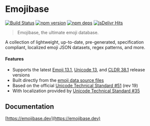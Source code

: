 # Emojibase

[![Build Status](https://github.com/milesj/emojibase/workflows/Build/badge.svg)](https://github.com/milesj/emojibase/actions?query=branch%3Amaster)
[![npm version](https://badge.fury.io/js/emojibase.svg)](https://www.npmjs.com/package/emojibase)
[![npm deps](https://david-dm.org/milesj/emojibase.svg?path=packages/core)](https://www.npmjs.com/package/emojibase)
[![jsDelivr Hits](https://data.jsdelivr.com/v1/package/npm/emojibase-data/badge?style=rounded)](https://www.jsdelivr.com/package/npm/emojibase-data)

> Emojibase, the ultimate emoji database.

A collection of lightweight, up-to-date, pre-generated, specification compliant, localized emoji
JSON datasets, regex patterns, and more.

#### Features

- Supports the latest [Emoji 13.1](https://emojipedia.org/emoji-13.1/),
  [Unicode 13](http://unicode.org/versions/Unicode13.0.0/), and
  [CLDR 38.1](http://cldr.unicode.org/index/downloads/cldr-38) release versions
- Built directly from the [emoji data source files](http://unicode.org/Public/emoji/)
- Based on the official [Unicode Technical Standard #51](http://unicode.org/reports/tr51/) (rev 19)
- With localization provided by
  [Unicode Technical Standard #35](http://unicode.org/reports/tr35/tr35-general.html#Annotations)

## Documentation

[https://emojibase.dev](https://emojibase.dev)
